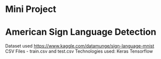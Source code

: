 # Mini Project 
# American Sign Language Detection
Dataset used 
https://www.kaggle.com/datamunge/sign-language-mnist
CSV Files - train.csv and test.csv
Technologies used:
Keras
Tensorflow
